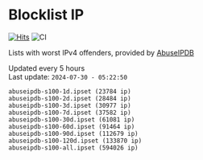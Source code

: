 # Blocklist IP

[![Hits](https://hits.seeyoufarm.com/api/count/incr/badge.svg?url=https%3A%2F%2Fgithub.com%2Fborestad%2Fblocklist-ip%2F&count_bg=%2379C83D&title_bg=%23555555&icon=&icon_color=%23E7E7E7&title=hits&edge_flat=false)](https://hits.seeyoufarm.com)  ![CI](https://img.shields.io/github/workflow/status/borestad/blocklist-ip/CI?style=flat-square)

Lists with worst IPv4 offenders, provided by [AbuseIPDB](https://www.abuseipdb.com/)

<!-- FOOTER-PLACEHOLDER -->
Updated every 5 hours<br>
Last update: `2024-07-30 - 05:22:50`
```
abuseipdb-s100-1d.ipset (23784 ip)
abuseipdb-s100-2d.ipset (28484 ip)
abuseipdb-s100-3d.ipset (30977 ip)
abuseipdb-s100-7d.ipset (37582 ip)
abuseipdb-s100-30d.ipset (61081 ip)
abuseipdb-s100-60d.ipset (91464 ip)
abuseipdb-s100-90d.ipset (112679 ip)
abuseipdb-s100-120d.ipset (133870 ip)
abuseipdb-s100-all.ipset (594026 ip)
```
